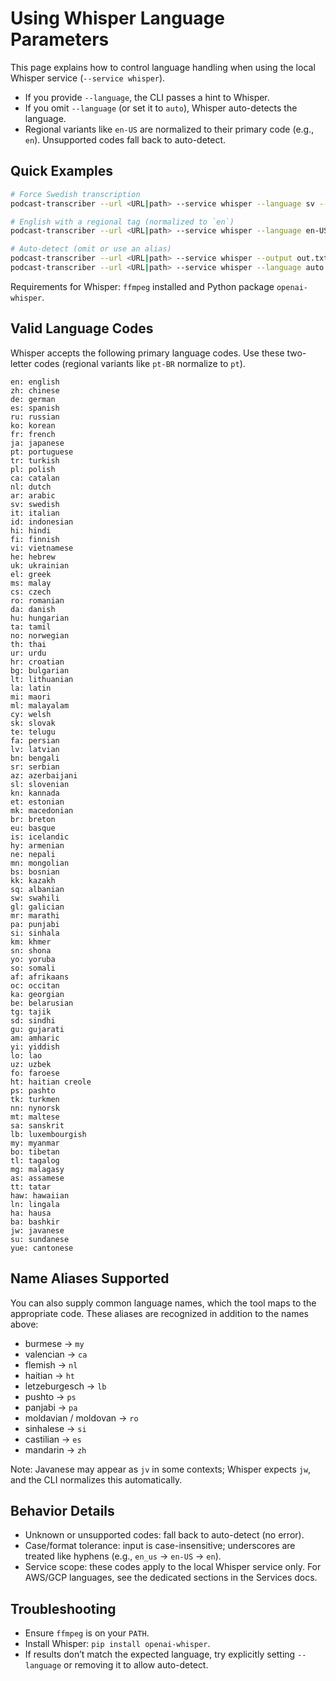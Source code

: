 # Using Whisper Language Parameters

This page explains how to control language handling when using the local Whisper service (`--service whisper`).

- If you provide `--language`, the CLI passes a hint to Whisper.
- If you omit `--language` (or set it to `auto`), Whisper auto-detects the language.
- Regional variants like `en-US` are normalized to their primary code (e.g., `en`). Unsupported codes fall back to auto-detect.

## Quick Examples

```bash
# Force Swedish transcription
podcast-transcriber --url <URL|path> --service whisper --language sv --output out.txt

# English with a regional tag (normalized to `en`)
podcast-transcriber --url <URL|path> --service whisper --language en-US --output out.txt

# Auto-detect (omit or use an alias)
podcast-transcriber --url <URL|path> --service whisper --output out.txt
podcast-transcriber --url <URL|path> --service whisper --language auto --output out.txt
```

Requirements for Whisper: `ffmpeg` installed and Python package `openai-whisper`.

## Valid Language Codes

Whisper accepts the following primary language codes. Use these two-letter codes (regional variants like `pt-BR` normalize to `pt`).

```
en: english
zh: chinese
de: german
es: spanish
ru: russian
ko: korean
fr: french
ja: japanese
pt: portuguese
tr: turkish
pl: polish
ca: catalan
nl: dutch
ar: arabic
sv: swedish
it: italian
id: indonesian
hi: hindi
fi: finnish
vi: vietnamese
he: hebrew
uk: ukrainian
el: greek
ms: malay
cs: czech
ro: romanian
da: danish
hu: hungarian
ta: tamil
no: norwegian
th: thai
ur: urdu
hr: croatian
bg: bulgarian
lt: lithuanian
la: latin
mi: maori
ml: malayalam
cy: welsh
sk: slovak
te: telugu
fa: persian
lv: latvian
bn: bengali
sr: serbian
az: azerbaijani
sl: slovenian
kn: kannada
et: estonian
mk: macedonian
br: breton
eu: basque
is: icelandic
hy: armenian
ne: nepali
mn: mongolian
bs: bosnian
kk: kazakh
sq: albanian
sw: swahili
gl: galician
mr: marathi
pa: punjabi
si: sinhala
km: khmer
sn: shona
yo: yoruba
so: somali
af: afrikaans
oc: occitan
ka: georgian
be: belarusian
tg: tajik
sd: sindhi
gu: gujarati
am: amharic
yi: yiddish
lo: lao
uz: uzbek
fo: faroese
ht: haitian creole
ps: pashto
tk: turkmen
nn: nynorsk
mt: maltese
sa: sanskrit
lb: luxembourgish
my: myanmar
bo: tibetan
tl: tagalog
mg: malagasy
as: assamese
tt: tatar
haw: hawaiian
ln: lingala
ha: hausa
ba: bashkir
jw: javanese
su: sundanese
yue: cantonese
```

## Name Aliases Supported

You can also supply common language names, which the tool maps to the appropriate code. These aliases are recognized in addition to the names above:

- burmese → `my`
- valencian → `ca`
- flemish → `nl`
- haitian → `ht`
- letzeburgesch → `lb`
- pushto → `ps`
- panjabi → `pa`
- moldavian / moldovan → `ro`
- sinhalese → `si`
- castilian → `es`
- mandarin → `zh`

Note: Javanese may appear as `jv` in some contexts; Whisper expects `jw`, and the CLI normalizes this automatically.

## Behavior Details

- Unknown or unsupported codes: fall back to auto-detect (no error).
- Case/format tolerance: input is case-insensitive; underscores are treated like hyphens (e.g., `en_us` → `en-US` → `en`).
- Service scope: these codes apply to the local Whisper service only. For AWS/GCP languages, see the dedicated sections in the Services docs.

## Troubleshooting

- Ensure `ffmpeg` is on your `PATH`.
- Install Whisper: `pip install openai-whisper`.
- If results don’t match the expected language, try explicitly setting `--language` or removing it to allow auto-detect.

